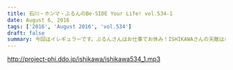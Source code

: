 ```yaml
---
title: 石川・ホンマ・ぶるんのBe-SIDE Your Life! vol.534-1
date: August 6, 2016
tags: ['2016', 'August 2016', 'vol.534']
draft: false
summary: 今回はイレギュラーです。ぶるんさんはお仕事でお休み！ISHIKAWAさんの天敵はボクシングジムにいる・・・今、一番会いたくない人の話！ISHII
---
```


http://project-phi.ddo.jp/ishikawa/ishikawa534_1.mp3